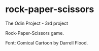 # rock-paper-scissors
The Odin Project - 3rd project

Rock-Paper-Scissors game.

Font: Comical Cartoon by Darrell Flood.
